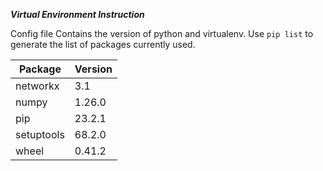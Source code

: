 ***Virtual Environment Instruction***

Config file Contains the version of python and virtualenv.
Use `pip list` to generate the list of packages currently used.

| Package    | Version |
| ---------- | ------- |
| networkx   | 3.1     |
| numpy      | 1.26.0  |
| pip        | 23.2.1  |
| setuptools | 68.2.0  |
| wheel      | 0.41.2  |

